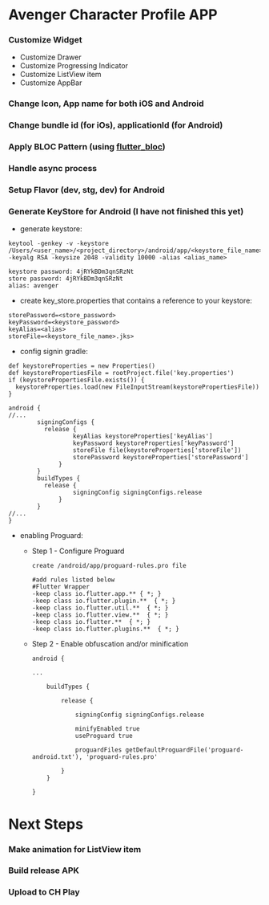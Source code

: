 # Avenger Character Profile APP



### Customize Widget

  - Customize Drawer
  - Customize Progressing Indicator
  - Customize ListView item
  - Customize AppBar
 
### Change Icon, App name for both iOS and Android
### Change bundle id (for iOs), applicationId (for Android)
### Apply BLOC Pattern (using [flutter_bloc](https://pub.dev/packages/flutter_bloc))
### Handle async process
### Setup Flavor (dev, stg, dev) for Android
### Generate KeyStore for Android (I have not finished this yet)
  - generate keystore:
  
  ```
  keytool -genkey -v -keystore /Users/<user_name>/<project_directory>/android/app/<keystore_file_name>.jks -keyalg RSA -keysize 2048 -validity 10000 -alias <alias_name>
  
  keystore password: 4jRYkBDm3qnSRzNt
  store password: 4jRYkBDm3qnSRzNt
  alias: avenger
  ```
  - create key_store.properties that contains a reference to your keystore:
  
  ```
  storePassword=<store_password>
  keyPassword=<keystore_password>
  keyAlias=<alias>
  storeFile=<keystore_file_name>.jks>
  ```
  - config signin gradle:
  
  ```
  def keystoreProperties = new Properties()
  def keystorePropertiesFile = rootProject.file('key.properties')
  if (keystorePropertiesFile.exists()) {
    keystoreProperties.load(new FileInputStream(keystorePropertiesFile))
  }
  
  android {
  //...
		  signingConfigs {
		  	release {
	        		keyAlias keystoreProperties['keyAlias']
	        		keyPassword keystoreProperties['keyPassword']
	        		storeFile file(keystoreProperties['storeFile'])
			       	storePassword keystoreProperties['storePassword']
	    		}
	      }
		  buildTypes {
		  	release {
		       		signingConfig signingConfigs.release
		    	}
		  }
  //...
  }
  ```
  - enabling Proguard:
  	- Step 1 - Configure Proguard
  
	  	```
	  	create /android/app/proguard-rules.pro file
	  	
	  	#add rules listed below
	  	#Flutter Wrapper
	  	-keep class io.flutter.app.** { *; }
	  	-keep class io.flutter.plugin.**  { *; }
	  	-keep class io.flutter.util.**  { *; }
	  	-keep class io.flutter.view.**  { *; }
	  	-keep class io.flutter.**  { *; }
	  	-keep class io.flutter.plugins.**  { *; }
	  	
	  	```
  	- Step 2 - Enable obfuscation and/or minification
		
		```
		android {

    	...

		    buildTypes {
		
		        release {
		
		            signingConfig signingConfigs.release
		
		            minifyEnabled true
		            useProguard true
		
		            proguardFiles getDefaultProguardFile('proguard-android.txt'), 'proguard-rules.pro'
		
		        }
		    }
		    
		}
		```
  	
# Next Steps
### Make animation for ListView item
### Build release APK
### Upload to CH Play
